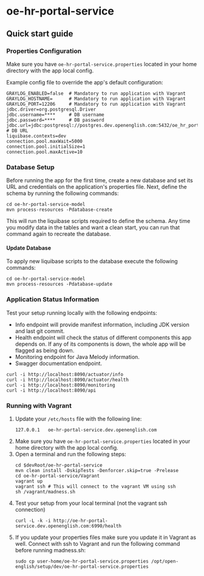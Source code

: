# oe-hr-portal-service 
## Quick start guide

### Properties Configuration
<a name="properties"></a>Make sure you have `oe-hr-portal-service.properties` located in your home directory with the app local config.

Example config file to override the app's default configuration:
```
GRAYLOG_ENABLED=false  # Mandatory to run application with Vagrant
GRAYLOG_HOSTNAME=      # Mandatory to run application with Vagrant
GRAYLOG_PORT=12206     # Mandatory to run application with Vagrant
jdbc.driver=org.postgresql.Driver
jdbc.username=****     # DB username
jdbc.password=****     # DB password
jdbc.url=jdbc:postgresql://postgres.dev.openenglish.com:5432/oe_hr_portal_service # DB URL
liquibase.contexts=dev
connection.pool.maxWait=5000
connection.pool.initialSize=1
connection.pool.maxActive=10
```

### Database Setup
Before running the app for the first time, create a new database and set its URL and credentials on 
the application's properties file. Next, define the schema by running the following commands:
```
cd oe-hr-portal-service-model
mvn process-resources -Pdatabase-create
```
This will run the liquibase scripts required to define the schema. Any time you modify data in the 
tables and want a clean start, you can run that command again to recreate the database.

#### Update Database
To apply new liquibase scripts to the database execute the following commands:
```
cd oe-hr-portal-service-model
mvn process-resources -Pdatabase-update
```

### Application Status Information
Test your setup running locally with the following endpoints:

* Info endpoint will provide manifest information, including JDK version and last git commit.
* Health endpoint will check the status of different components this app depends on. If any of its 
components is down, the whole app will be flagged as being down.
* Monitoring endpoint for Java Melody information.
* Swagger documentation endpoint.

```
curl -i http://localhost:8090/actuator/info
curl -i http://localhost:8090/actuator/health
curl -i http://localhost:8090/monitoring
curl -i http://localhost:8090/api
```

### Running with Vagrant

1. Update your `/etc/hosts` file with the following line:
    ```
    127.0.0.1	oe-hr-portal-service.dev.openenglish.com
    ```
2. Make sure you have `oe-hr-portal-service.properties` located in your home directory with the app local config.
3. Open a terminal and run the following steps:
    ```
    cd $devRoot/oe-hr-portal-service
    mvn clean install -DskipTests -Denforcer.skip=true -Prelease
    cd oe-hr-portal-service/Vagrant
    vagrant up
    vagrant ssh # This will connect to the vagrant VM using ssh
    sh /vagrant/madness.sh
    ```
4. Test your setup from your local terminal (not the vagrant ssh connection)
    ```
    curl -L -k -i http://oe-hr-portal-service.dev.openenglish.com:6990/health
    ```
5. If you update your properties files make sure you update it in Vagrant as well. Connect with ssh 
to Vagrant and run the following command before running madness.sh:
    ```
    sudo cp user-home/oe-hr-portal-service.properties /opt/open-english/setup/dev/oe-hr-portal-service.properties
    ```
